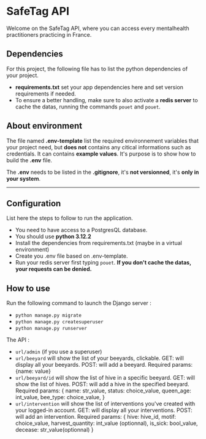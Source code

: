 # SafeTag API

Welcome on the SafeTag API, where you can access every mentalhealth practitioners practicing in France.

## Dependencies

For this project, the following file has to list the python dependencies of your project.

- **requirements.txt** set your app dependencies here and set version requirements if needed.
- To ensure a better handling, make sure to also activate a **redis server** to cache the datas, running the commands `pouet` and `pouet`.

## About environment

The file named **.env-template** list the required environnement variables that your project need, but **does not** contains any citical informations such as credentials. It can contains **example values**. It's purpose is to show how to build the **.env** file.

The **.env** needs to be listed in the **.gitignore**, it's **not versionned**, it's **only in your system**.

---

## Configuration

List here the steps to follow to run the application.

- You need to have access to a PostgresQL database.
- You should use **python 3.12.2**
- Install the dependencies from requirements.txt (maybe in a virtual environment)
- Create you .env file based on .env-template.
- Run your redis server first typing `pouet`. **If you don't cache the datas, your requests can be denied.**

## How to use

Run the following command to launch the Django server :

- `python manage.py migrate`
- `python manage.py createsuperuser`
- `python manage.py runserver`

The API :

- `url/admin` (if you use a superuser)
- `url/beeyard` will show the list of your beeyards, clickable.
  GET: will display all your beeyards.
  POST: will add a beeyard. Required params: {name: value}
- `url/beeyard/id` will show the list of hive in a specific beeyard.
  GET: will show the list of hives.
  POST: will add a hive in the specified beeyard.
  Required params: {
  name: str_value,
  status: choice_value,
  queen_age: int_value,
  bee_type: choice_value,
  }
- `url/intervention` will show the list of interventions you've created with your logged-in account.
  GET: will display all your interventions.
  POST: will add an intervention.
  Required params: {
  hive: hive_id,
  motif: choice_value,
  harvest_quantity: int_value (optionnal),
  is_sick: bool_value,
  decease: str_value(optionnal)
  }
